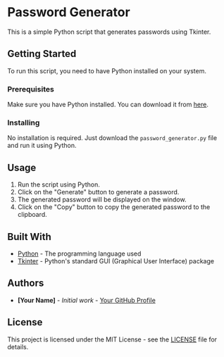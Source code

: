 # Password Generator

This is a simple Python script that generates passwords using Tkinter.

## Getting Started

To run this script, you need to have Python installed on your system.

### Prerequisites

Make sure you have Python installed. You can download it from [here](https://www.python.org/downloads/).

### Installing

No installation is required. Just download the `password_generator.py` file and run it using Python.

## Usage

1. Run the script using Python.
2. Click on the "Generate" button to generate a password.
3. The generated password will be displayed on the window.
4. Click on the "Copy" button to copy the generated password to the clipboard.

## Built With

* [Python](https://www.python.org/) - The programming language used
* [Tkinter](https://docs.python.org/3/library/tkinter.html) - Python's standard GUI (Graphical User Interface) package

## Authors

* **[Your Name]** - *Initial work* - [Your GitHub Profile](https://github.com/yourprofile)

## License

This project is licensed under the MIT License - see the [LICENSE](LICENSE) file for details.
